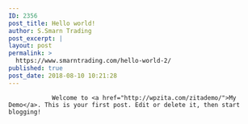 ```yaml
---
ID: 2356
post_title: Hello world!
author: S.Smarn Trading
post_excerpt: |
layout: post
permalink: >
  https://www.smarntrading.com/hello-world-2/
published: true
post_date: 2018-08-10 10:21:28
---
```


				Welcome to <a href="http://wpzita.com/zitademo/">My Demo</a>. This is your first post. Edit or delete it, then start blogging!